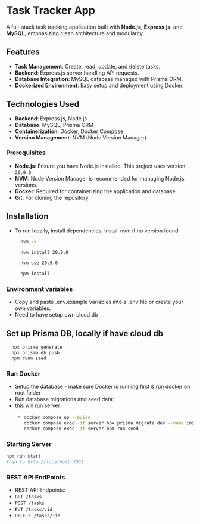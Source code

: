 # Task Tracker App

A full-stack task tracking application built with **Node.js**, **Express.js**, and **MySQL**, emphasizing clean architecture and modularity.

## Features

- **Task Management**: Create, read, update, and delete tasks.
- **Backend**: Express.js server handling API requests.
- **Database Integration**: MySQL database managed with Prisma ORM.
- **Dockerized Environment**: Easy setup and deployment using Docker.

## Technologies Used

- **Backend**: Express.js, Node.js
- **Database**: MySQL, Prisma ORM
- **Containerization**: Docker, Docker Compose
- **Version Management**: NVM (Node Version Manager)


### Prerequisites

- **Node.js**: Ensure you have Node.js installed. This project uses version `20.9.0`.
- **NVM**: Node Version Manager is recommended for managing Node.js versions.
- **Docker**: Required for containerizing the application and database.
- **Git**: For cloning the repository.
  
## Installation

- To run locally, install dependencies. Install nvm if no version found.
  ```sh
    nvm -v
  ```
  ```sh
    nvm install 20.9.0
    ```
  ```sh
    nvm use 20.9.0
  ```
  ```sh
    npm install
  ```

### Environment variables

- Copy and paste .env.example variables into a .env file or create your own variables.
- Need to have setup own cloud db

## Set up Prisma DB, locally if have cloud db
``` sh
  npx prisma generate
  npx prisma db push
  npm runn seed
```

### Run Docker

- Setup the database - make sure Docker is running first & run docker on root folder
- Run database migrations and seed data:
- this will run server
  - ```sh
    docker compose up --build
    docker compose exec -it server npx prisma migrate dev --name init
    docker compose exec -it server npm run seed
    ```

### Starting Server

```sh
npm run start
# go to http://localhost:3001
```

### REST API EndPoints

- REST API Endpoints:
- `GET /tasks`
- `POST /tasks`
- `PUT /tasks/:id`
- `DELETE /tasks/:id`
